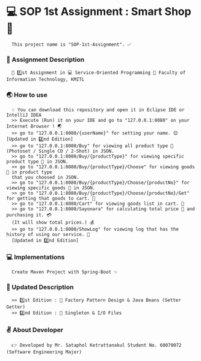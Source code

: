 # 💻 SOP 1st Assignment : Smart Shop 🛒
      This project name is "SOP-1st-Assignment". ✅

### 📃 Assignment Description      
      📃 1️⃣st Assignment in 💻 Service-Oriented Programming 🏢 Faculty of Information Technology, KMITL

### 🌏 How to use
      💡 You can download this repository and open it in Eclipse IDE or IntelliJ IDEA
      >> Execute (Run) it on your IDE and go to "127.0.0.1:8080" on your Internet Browser ! 🌏
      >> go to "127.0.0.1:8080/{userName}" for setting your name. 😊 [Updated in 2️⃣nd Edition]
      >> go to "127.0.0.1:8080/Buy" for viewing all product type 🎁 (Photoset / Single CD / 2-Shot) in JSON.
      >> go to "127.0.0.1:8080/Buy/{productType}" for viewing specific product type 🎁 in JSON.
      >> go to "127.0.0.1:8080/Buy/{productType}/Choose" for viewing goods 📀 in product type 
      that you choosed in JSON.
      >> go to "127.0.0.1:8080/Buy/{productType}/Choose/{productNo}" for viewing specific goods 📀 in JSON.
      >> go to "127.0.0.1:8080/Buy/{productType}/Choose/{productNo}/Get" for getting that goods to cart. 🛒
      >> go to "127.0.0.1:8080/Cart" for viewing goods list in cart. 🛒
      >> go to "127.0.0.1:8080/Sayonara" for calculating total price 📠 and purchasing it. 💳
      (It will show total prices.) 💰
      >> go to "127.0.0.1:8080/ShowLog" for viewing log that has the history of using our service. 📄
      [Updated in 2️⃣nd Edition]
     
      
### 💻 Implementations
      Create Maven Project with Spring-Boot ✨
    
### 📌 Updated Description
      >> 1️⃣st Edition : 📍 Factory Pattern Design & Java Beans (Setter Getter)
      >> 2️⃣nd Edition : 📀 Singleton & I/O Files

### ✌ About Developer
      👉 Developed by Mr. Sataphol Ketrattanakul Student No. 60070072 (Software Engineering Major)
